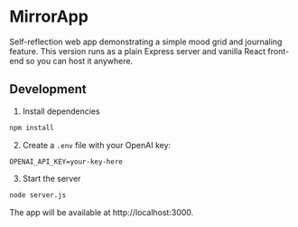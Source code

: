 # MirrorApp

Self-reflection web app demonstrating a simple mood grid and journaling feature. This version runs as a plain Express server and vanilla React front-end so you can host it anywhere.

## Development

1. Install dependencies

```bash
npm install
```

2. Create a `.env` file with your OpenAI key:

```
OPENAI_API_KEY=your-key-here
```

3. Start the server

```bash
node server.js
```

The app will be available at http://localhost:3000.
